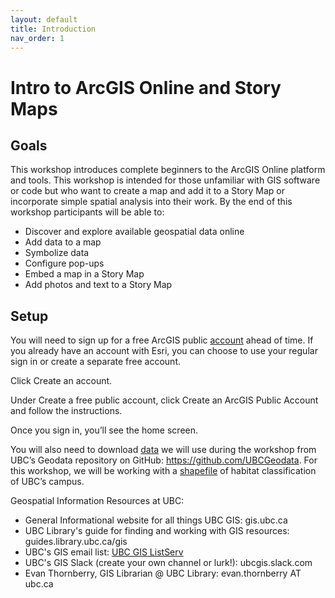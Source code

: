 ```yaml
---
layout: default
title: Introduction
nav_order: 1
---
```


# Intro to ArcGIS Online and Story Maps

## Goals
This workshop introduces complete beginners to the ArcGIS Online platform and tools. This workshop is intended for those unfamiliar with GIS software or code but who want to create a map and add it to a Story Map or incorporate simple spatial analysis into their work. By the end of this workshop participants will be able to:

  - Discover and explore available geospatial data online
  - Add data to a map 
  - Symbolize data
  - Configure pop-ups
  - Embed a map in a Story Map
  - Add photos and text to a Story Map

## Setup
You will need to sign up for a free ArcGIS public [account](https://www.arcgis.com/home/signin.html) ahead of time. If you already have an account with Esri, you can choose to use your regular sign in or create a separate free account.

Click  Create an account.

Under Create a free public account, click Create an ArcGIS Public Account and follow the instructions.

Once you sign in, you’ll see the home screen. 

You will also need to download [data](https://github.com/UBCGeodata/ubcv-biodiversity/blob/master/Habitat_Classification/Habitat_Classification.zip) we will use during the workshop from UBC’s Geodata repository on GitHub: https://github.com/UBCGeodata. For this workshop, we will be working with a [shapefile](https://doc.arcgis.com/en/arcgis-online/reference/shapefiles.htm) of habitat classification of UBC’s campus.

Geospatial Information Resources at UBC:

  - General Informational website for all things UBC GIS: gis.ubc.ca
  - UBC Library's guide for finding and working with GIS resources: guides.library.ubc.ca/gis
  - UBC's GIS email list: [UBC GIS ListServ](https://lists.ubc.ca/scripts/wa.exe?SUBED1=GIS-LIST&A=1)
  - UBC's GIS Slack (create your own channel or lurk!): ubcgis.slack.com
  - Evan Thornberry, GIS Librarian @ UBC Library: evan.thornberry AT ubc.ca
